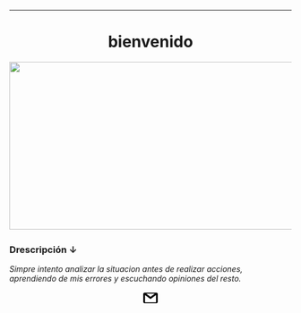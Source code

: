 
___
<h1 align=center> bienvenido </h1>

<div align=center>
    <img width=1138 height=300 src="https://github.com/Devccss/Devccss/assets/149021885/b9979b81-8de4-456f-b10c-280d539d398c"/>
</div>
<div>
    <p> </p>
    <h3><b>Drescripción ↓</b></h3>
    <p><i>Simpre intento analizar la situacion antes de realizar acciones, aprendiendo de mis errores y escuchando opiniones del resto.</i></p>
</div>

<div align=center>
<a href="mailto: deivid.sandoval.cid@gmail.com"><img src="https://raw.githubusercontent.com/Devccss/Devccss/main/Imagenes/correo.png?token=GHSAT0AAAAAACMG7PAYOJXAQAWATB2XEKJYZMSBMZA" width=5% /></a>
</div>
